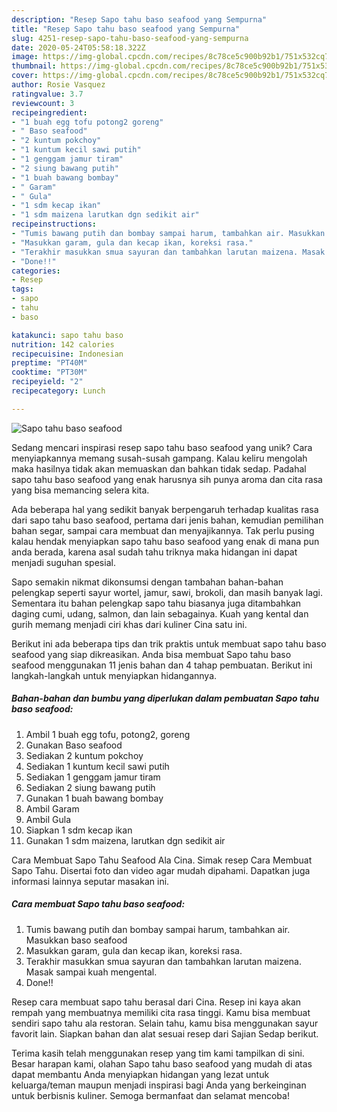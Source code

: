 ```yaml
---
description: "Resep Sapo tahu baso seafood yang Sempurna"
title: "Resep Sapo tahu baso seafood yang Sempurna"
slug: 4251-resep-sapo-tahu-baso-seafood-yang-sempurna
date: 2020-05-24T05:58:18.322Z
image: https://img-global.cpcdn.com/recipes/8c78ce5c900b92b1/751x532cq70/sapo-tahu-baso-seafood-foto-resep-utama.jpg
thumbnail: https://img-global.cpcdn.com/recipes/8c78ce5c900b92b1/751x532cq70/sapo-tahu-baso-seafood-foto-resep-utama.jpg
cover: https://img-global.cpcdn.com/recipes/8c78ce5c900b92b1/751x532cq70/sapo-tahu-baso-seafood-foto-resep-utama.jpg
author: Rosie Vasquez
ratingvalue: 3.7
reviewcount: 3
recipeingredient:
- "1 buah egg tofu potong2 goreng"
- " Baso seafood"
- "2 kuntum pokchoy"
- "1 kuntum kecil sawi putih"
- "1 genggam jamur tiram"
- "2 siung bawang putih"
- "1 buah bawang bombay"
- " Garam"
- " Gula"
- "1 sdm kecap ikan"
- "1 sdm maizena larutkan dgn sedikit air"
recipeinstructions:
- "Tumis bawang putih dan bombay sampai harum, tambahkan air. Masukkan baso seafood"
- "Masukkan garam, gula dan kecap ikan, koreksi rasa."
- "Terakhir masukkan smua sayuran dan tambahkan larutan maizena. Masak sampai kuah mengental."
- "Done!!"
categories:
- Resep
tags:
- sapo
- tahu
- baso

katakunci: sapo tahu baso 
nutrition: 142 calories
recipecuisine: Indonesian
preptime: "PT40M"
cooktime: "PT30M"
recipeyield: "2"
recipecategory: Lunch

---
```



![Sapo tahu baso seafood](https://img-global.cpcdn.com/recipes/8c78ce5c900b92b1/751x532cq70/sapo-tahu-baso-seafood-foto-resep-utama.jpg)

Sedang mencari inspirasi resep sapo tahu baso seafood yang unik? Cara menyiapkannya memang susah-susah gampang. Kalau keliru mengolah maka hasilnya tidak akan memuaskan dan bahkan tidak sedap. Padahal sapo tahu baso seafood yang enak harusnya sih punya aroma dan cita rasa yang bisa memancing selera kita.

Ada beberapa hal yang sedikit banyak berpengaruh terhadap kualitas rasa dari sapo tahu baso seafood, pertama dari jenis bahan, kemudian pemilihan bahan segar, sampai cara membuat dan menyajikannya. Tak perlu pusing kalau hendak menyiapkan sapo tahu baso seafood yang enak di mana pun anda berada, karena asal sudah tahu triknya maka hidangan ini dapat menjadi suguhan spesial.

Sapo semakin nikmat dikonsumsi dengan tambahan bahan-bahan pelengkap seperti sayur wortel, jamur, sawi, brokoli, dan masih banyak lagi. Sementara itu bahan pelengkap sapo tahu biasanya juga ditambahkan daging cumi, udang, salmon, dan lain sebagainya. Kuah yang kental dan gurih memang menjadi ciri khas dari kuliner Cina satu ini.


Berikut ini ada beberapa tips dan trik praktis untuk membuat sapo tahu baso seafood yang siap dikreasikan. Anda bisa membuat Sapo tahu baso seafood menggunakan 11 jenis bahan dan 4 tahap pembuatan. Berikut ini langkah-langkah untuk menyiapkan hidangannya.

<!--inarticleads1-->

##### Bahan-bahan dan bumbu yang diperlukan dalam pembuatan Sapo tahu baso seafood:

1. Ambil 1 buah egg tofu, potong2, goreng
1. Gunakan  Baso seafood
1. Sediakan 2 kuntum pokchoy
1. Sediakan 1 kuntum kecil sawi putih
1. Sediakan 1 genggam jamur tiram
1. Sediakan 2 siung bawang putih
1. Gunakan 1 buah bawang bombay
1. Ambil  Garam
1. Ambil  Gula
1. Siapkan 1 sdm kecap ikan
1. Gunakan 1 sdm maizena, larutkan dgn sedikit air


Cara Membuat Sapo Tahu Seafood Ala Cina. Simak resep Cara Membuat Sapo Tahu. Disertai foto dan video agar mudah dipahami. Dapatkan juga informasi lainnya seputar masakan ini. 

<!--inarticleads2-->

##### Cara membuat Sapo tahu baso seafood:

1. Tumis bawang putih dan bombay sampai harum, tambahkan air. Masukkan baso seafood
1. Masukkan garam, gula dan kecap ikan, koreksi rasa.
1. Terakhir masukkan smua sayuran dan tambahkan larutan maizena. Masak sampai kuah mengental.
1. Done!!


Resep cara membuat sapo tahu berasal dari Cina. Resep ini kaya akan rempah yang membuatnya memiliki cita rasa tinggi. Kamu bisa membuat sendiri sapo tahu ala restoran. Selain tahu, kamu bisa menggunakan sayur favorit lain. Siapkan bahan dan alat sesuai resep dari Sajian Sedap berikut. 

Terima kasih telah menggunakan resep yang tim kami tampilkan di sini. Besar harapan kami, olahan Sapo tahu baso seafood yang mudah di atas dapat membantu Anda menyiapkan hidangan yang lezat untuk keluarga/teman maupun menjadi inspirasi bagi Anda yang berkeinginan untuk berbisnis kuliner. Semoga bermanfaat dan selamat mencoba!

